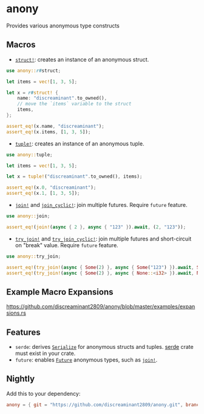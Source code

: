# anony

Provides various anonymous type constructs

## Macros

* [`struct!`]: creates an instance of an anonymous struct.

```rust
use anony::r#struct;

let items = vec![1, 3, 5];

let x = r#struct! {
    name: "discreaminant".to_owned(),
    // move the `items` variable to the struct
    items,
};

assert_eq!(x.name, "discreaminant");
assert_eq!(x.items, [1, 3, 5]);
```

* [`tuple!`]: creates an instance of an anonymous tuple.

```rust
use anony::tuple;

let items = vec![1, 3, 5];

let x = tuple!("discreaminant".to_owned(), items);

assert_eq!(x.0, "discreaminant");
assert_eq!(x.1, [1, 3, 5]);
```

* [`join!`] and [`join_cyclic!`]: join multiple futures. Require `future` feature.

```rust
use anony::join;

assert_eq!(join!(async { 2 }, async { "123" }).await, (2, "123"));
```

* [`try_join!`] and [`try_join_cyclic!`]: join multiple futures and short-circuit on "break" value. Require `future` feature.

```rust
use anony::try_join;

assert_eq!(try_join!(async { Some(2) }, async { Some("123") }).await, Some((2, "123")));
assert_eq!(try_join!(async { Some(2) }, async { None::<i32> }).await, None);
```

## Example Macro Expansions

<https://github.com/discreaminant2809/anony/blob/master/examples/expansions.rs>

## Features

* `serde`: derives [`Serialize`] for anonymous structs and tuples. [serde] crate must exist in your crate.
* `future`: enables [`Future`] anonymous types, such as [`join!`].

## Nightly

Add this to your dependency:

```toml
anony = { git = "https://github.com/discreaminant2809/anony.git", branch = "nightly" }
```

[`Serialize`]: https://docs.rs/serde/latest/serde/ser/trait.Serialize.html
[serde]: https://docs.rs/serde/latest/serde/index.html

[`struct!`]: https://docs.rs/anony/latest/anony/macro.struct.html
[`tuple!`]: https://docs.rs/anony/latest/anony/macro.tuple.html
[`join!`]: https://docs.rs/anony/latest/anony/macro.join.html
[`join_cyclic!`]: https://docs.rs/anony/latest/anony/macro.join_cyclic.html
[`try_join!`]: https://docs.rs/anony/latest/anony/macro.try_join.html
[`try_join_cyclic!`]: https://docs.rs/anony/latest/anony/macro.try_join_cyclic.html
[`Future`]: https://doc.rust-lang.org/core/future/trait.Future.html
